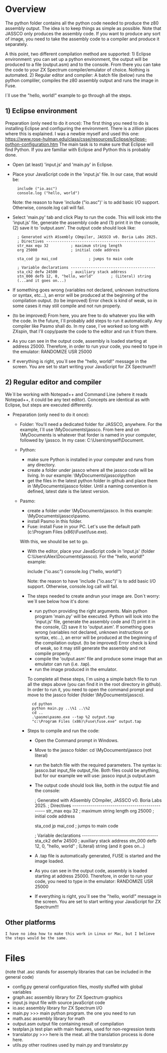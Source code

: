# Overview
The python folder contains all the python code needed to produce the z80 assembly output. The idea is to keep things as simple as possible. Note that JASSCO only produces the assembly code. If you want to produce any sort of image, you need to take the assembly code to a compiler and produce it separately.

A this point, two different compilation method are supported:
    1) Eclipse environment: you can set up a python environment, the output will be produced to a file (output.asm) and to the console. From there you can take the code to your ZX Spectrum compiler/emulator of choice. Nothing is automated.
    2) Regular editor and compiler: A batch file (below) runs the python compliler, compiles the z80 assembly output and runs the image in Fuse.

I´ll use the "hello, world!" example to go through all the steps.

## 1) Eclipse environment

Preparation (only need to do it once): The first thing you need to do is installing Eclipse and configuring the environment. There is a zillion places where this is explained. I was a newbie myself and used this one:
https://www.rose-hulman.edu/class/csse/resources/Eclipse/eclipse-python-configuration.htm
The main task is to make sure that Eclipse will find Python. If you are familiar with Eclipse and Python this is probably done.
    
- Open (at least) 'input.js' and 'main.py' in Eclipse.
- Place your JavaScript code in the 'input.js' file. In our case, that would be:

        include ("io.asc")
        console.log ("hello, world")

  Note: the reason to have 'include ("io.asc")' is to add basic I/O support. Otherwise, console.log call will fail.
- Select 'main.py' tab and click Play to run the code. This will look into the 'input.js' file, generate the assembly code and (1) print it in the console, (2) save it to 'output.asm'.
    The output code should look like:

        ; Generated with ASsembly COmpiler, JASSCO v0. Boria Labs 2025.
        ; Directives -------------------------------------------------
        str_max equ 32          ; maximum string length
        org 25000               ; initial code address

        sta_cod jp mai_cod              ; jumps to main code

        ; Variable declarations --------------------------------------
        sta_ck2 defw 24500      ; auxiliary stack address
        stn_000 defb 12, 0, "hello, world"        ; (Literal) string
        (...and it goes on...)

- If something goes wrong (variables not declared, unknown instructions or syntax, etc...), an error will be produced at the beginning of the compilation output. 
    (to be improved) Error check is kind of weak, so in some cases it may still compile and not run properly.
- (to be improved) From here, you are free to do whatever you like with the code. In the future, I´ll probably add steps to run it automatically. 
    Any compiler like Pasmo shall do. In my case, I´ve worked so long with ZXspin, that I'll copy/paste the code to the editor and run it from there.
- As you can see in the output code, assembly is loaded starting at address 25000. Therefore, in order to run your code, you need to type in the emulator:
        RANDOMIZE USR 25000
- If everything is right, you´ll see the "hello, world!" message in the screen. You are set to start writing your JavaScript for ZX Spectrum!!!


## 2) Regular editor and compiler

We´ll be working with Notepad++ and Command Line (where it reads Notepad++, it could be any text editor). Concepts are identical as with Eclipse, but steps are executed differently.
- Preparation (only need to do it once):
  - Folder: You'll need a dedicated folder for JASSCO, anywhere. For the example, I´ll use \\MyDocuments\jassco. From here and on \\MyDocuments is whatever that forder is named in your computer, followed by \jassco. In my case: C:\Users\myself\Document.
  - Python: 
    - make sure Python is installed in your computer and runs from any directory.
    - create a folder under jassco where all the jassco code will be living. In our example: \\MyDocuments\jassco\python
    - get the files in the latest python folder in github and place them in \\MyDocuments\jassco folder. Until a naming convention is defined, latest date is the latest version.
  - Pasmo: 
    - create a folder under \\MyDocuments\jassco. In this example: \\MyDocuments\jassco\pasmo. 
    - install Pasmo in this folder.
    - Fuse: install Fuse in your PC. Let's use the default path (c:\Program Files (x86)\Fuse\fuse.exe).

    With this, we should be set to go.

    - With the editor, place your JavaScript code in 'input.js' (folder C:\Users\Alex\Documents\jassco). For the "hello, world!" example:

        include ("io.asc")
        console.log ("hello, world!")

        Note: the reason to have 'include ("io.asc")' is to add basic I/O support. Otherwise, console.log call will fail.

    - The steps needed to create andrun your image are. Don´t worry: we´ll see below how it's done:
        - run python providing the right arguments. Main python program 'main.py' will be executed. 
        Python will look into the 'input.js' file, generate the assembly code and (1) print it in the console, (2) save it to 'output.asm'.
        If something goes wrong (variables not declared, unknown instructions or syntax, etc...), an error will be produced at the beginning of the compilation output. 
        (to be improved) Error check is kind of weak, so it may still generate the assembly and not compile properly.
        - compile the 'output.asm' file and produce some image that an emulator can run (i.e. .tap).
        - run the image produced in the emulator.

        To complete all these steps, I´m using a simple batch file to run all the steps above (you can find it in the root directory in github). 
        In order to run it, you need to open the command prompt and move to the jassco folder (folder \\MyDocuments\jassco).

            cd python
            python main.py ..\%1 ..\%2
            cd ..
            .\pasmo\pasmo.exe --tap %2 output.tap
            "c:\Program Files (x86)\Fuse\fuse.exe" output.tap

    - Steps to compile and run the code:
        - Open the Command prompt in Windows.
        - Move to the jassco folder:
            cd \\MyDocuments\jassco (not literal)
        - run the batch file with the required parameters. The syntax is: jassco.bat input_file output_file. Both files could be anything, but for our example we will use:
            jassco input.js output.asm

        - The output code should look like, botth in the output file and the console:

            ; Generated with ASsembly COmpiler, JASSCO v0. Boria Labs 2025.
            ; Directives -------------------------------------------------
            str_max equ 32          ; maximum string length
            org 25000               ; initial code address
    
            sta_cod jp mai_cod      ; jumps to main code
    
            ; Variable declarations --------------------------------------
            sta_ck2 defw 24500      ; auxiliary stack address
            stn_000 defb 12, 0, "hello, world"        ; (Literal) string
            (and it goes on...)

        - A .tap file is automatically generated, FUSE is started and the image loaded.
        - As you can see in the output code, assembly is loaded starting at address 25000. Therefore, in order to run your code, you need to type in the emulator:
            RANDOMIZE USR 25000
        - If everything is right, you´ll see the "hello, world!" message in the screen. You are set to start writing your JavaScript for ZX Spectrum!!!

## Other platforms

    I have no idea how to make this work in Linux or Mac, but I believe the steps would be the same.


# Files
(note that .asc stands for assemply libraries that can be included in the general code)

* config.py      general configuration files, mostly stuffed with global variables
* graph.asc      assembly library for ZX Spectrum graphics
* input.js       input file with source javaScript code
* io.asc         assembly library for ZX Spectrum I/O
* main.py        >>> main python program. the one you need to run
* math.asc       assembly library for math
* output.asm     output file containing result of compilation
* testplan.js    test plan with main features, used for non-regression tests
* translator.py  >>> here is the meat. all the translation process is done here.
* utils.py       other routines used by main.py and translator.py
